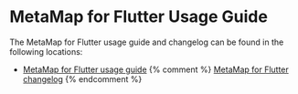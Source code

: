 # MetaMap for Flutter Usage Guide

The MetaMap for Flutter usage guide and changelog can be found in the following locations:

* [MetaMap for Flutter usage guide](https://github.com/GetMetaMap/metamap-flutter-plugin/blob/main/doc/metaMap-flutter.md)
  {% comment %}
[MetaMap for Flutter changelog](https://github.com/GetMetaMap/metamap-flutter-plugin/blob/main/doc/metamap-flutter-version.md)
  {% endcomment %}